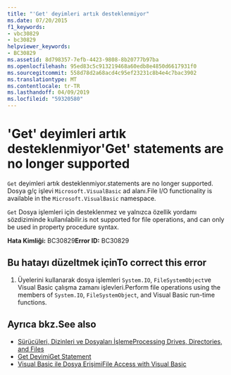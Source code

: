 ```yaml
---
title: "'Get' deyimleri artık desteklenmiyor"
ms.date: 07/20/2015
f1_keywords:
- vbc30829
- bc30829
helpviewer_keywords:
- BC30829
ms.assetid: 8d798357-7efb-4423-9808-8b20777b97ba
ms.openlocfilehash: 95ed83c5c913219468a60edb8e4850d6617931f0
ms.sourcegitcommit: 558d78d2a68acd4c95ef23231c8b4e4c7bac3902
ms.translationtype: MT
ms.contentlocale: tr-TR
ms.lasthandoff: 04/09/2019
ms.locfileid: "59320580"
---
```

# <a name="get-statements-are-no-longer-supported"></a><span data-ttu-id="03925-102">'Get' deyimleri artık desteklenmiyor</span><span class="sxs-lookup"><span data-stu-id="03925-102">'Get' statements are no longer supported</span></span>
`Get` <span data-ttu-id="03925-103">deyimleri artık desteklenmiyor.</span><span class="sxs-lookup"><span data-stu-id="03925-103">statements are no longer supported.</span></span> <span data-ttu-id="03925-104">Dosya g/ç işlevi `Microsoft.VisualBasic` ad alanı.</span><span class="sxs-lookup"><span data-stu-id="03925-104">File I/O functionality is available in the `Microsoft.VisualBasic` namespace.</span></span>  
  
 `Get` <span data-ttu-id="03925-105">Dosya işlemleri için desteklenmez ve yalnızca özellik yordamı sözdiziminde kullanılabilir.</span><span class="sxs-lookup"><span data-stu-id="03925-105">is not supported for file operations, and can only be used in property procedure syntax.</span></span>  
  
 <span data-ttu-id="03925-106">**Hata Kimliği:** BC30829</span><span class="sxs-lookup"><span data-stu-id="03925-106">**Error ID:** BC30829</span></span>  
  
## <a name="to-correct-this-error"></a><span data-ttu-id="03925-107">Bu hatayı düzeltmek için</span><span class="sxs-lookup"><span data-stu-id="03925-107">To correct this error</span></span>  
  
1. <span data-ttu-id="03925-108">Üyelerini kullanarak dosya işlemleri `System.IO`, `FileSystemObject`ve Visual Basic çalışma zamanı işlevleri.</span><span class="sxs-lookup"><span data-stu-id="03925-108">Perform file operations using the members of `System.IO`, `FileSystemObject`, and Visual Basic run-time functions.</span></span>  
  
## <a name="see-also"></a><span data-ttu-id="03925-109">Ayrıca bkz.</span><span class="sxs-lookup"><span data-stu-id="03925-109">See also</span></span>

- [<span data-ttu-id="03925-110">Sürücüleri, Dizinleri ve Dosyaları İşleme</span><span class="sxs-lookup"><span data-stu-id="03925-110">Processing Drives, Directories, and Files</span></span>](../../visual-basic/developing-apps/programming/drives-directories-files/processing.md)
- [<span data-ttu-id="03925-111">Get Deyimi</span><span class="sxs-lookup"><span data-stu-id="03925-111">Get Statement</span></span>](../../visual-basic/language-reference/statements/get-statement.md)
- [<span data-ttu-id="03925-112">Visual Basic ile Dosya Erişimi</span><span class="sxs-lookup"><span data-stu-id="03925-112">File Access with Visual Basic</span></span>](../../visual-basic/developing-apps/programming/drives-directories-files/file-access.md)
